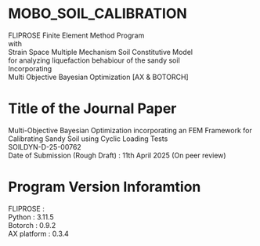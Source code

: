 # MOBO_SOIL_CALIBRATION
FLIPROSE Finite Element Method Program <br>with<br> Strain Space Multiple Mechanism Soil Constitutive Model <br>for analyzing liquefaction behabiour of the sandy soil<br>Incorporating<br>Multi Objective Bayesian Optimization [AX & BOTORCH]

# Title of the Journal Paper
Multi-Objective Bayesian Optimization incorporating an FEM Framework for Calibrating Sandy Soil using Cyclic Loading Tests<br>SOILDYN-D-25-00762<br>Date of Submission (Rough Draft) : 11th April 2025 (On peer review)

# Program Version Inforamtion
FLIPROSE : <br>
Python : 3.11.5<br>
Botorch : 0.9.2<br>
AX platform : 0.3.4<br>
